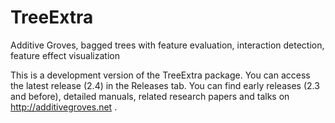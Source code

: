 # TreeExtra
Additive Groves, bagged trees with feature evaluation, interaction detection, feature effect visualization

This is a development version of the TreeExtra package. You can access the latest release (2.4) in the Releases tab.
You can find early releases (2.3 and before), detailed manuals, related research papers and talks on http://additivegroves.net . 
